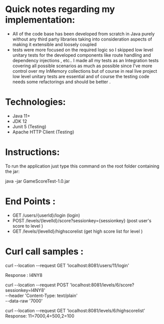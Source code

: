 # Quick notes regarding my implementation:
- All of the code base has been developed from scratch in Java purely without any third party libraries taking into
consideration aspects of making it extensible and loosely coupled
- tests were more focused on the required logic so I skipped low level unitary tests for the developed components 
like route handling and dependency injections , etc..
I made all my tests as an Integration tests covering all possible scenarios as much as possible since I've more control over my InMemory collections but 
of course in real live project low level unitary tests are essential and of course the testing code needs some refactorings and should be better .

# Technologies:
- Java 11+ 
- JDK 12
- Junit 5 (Testing)
- Apache HTTP Client (Testing)




# Instructions:
To run the application just type this command on the root folder containing the jar:

java -jar GameScoreTest-1.0.jar


# End Points :
- GET /users/{userId}/login (login)
- POST /levels/{levelId}/score?sessionkey={sessionkey} (post user's score to level )
- GET /levels/{levelId}/highscorelist (get high score list for level )

# Curl call samples :
curl --location --request GET 'localhost:8081/users/11/login'

Response :
I4NY8



curl --location --request POST 'localhost:8081/levels/6/score?sessionkey=I4NY8' \
--header 'Content-Type: text/plain' \
--data-raw '7000'



curl --location --request GET 'localhost:8081/levels/6/highscorelist'
Response:
11=7000,4=500,2=100
